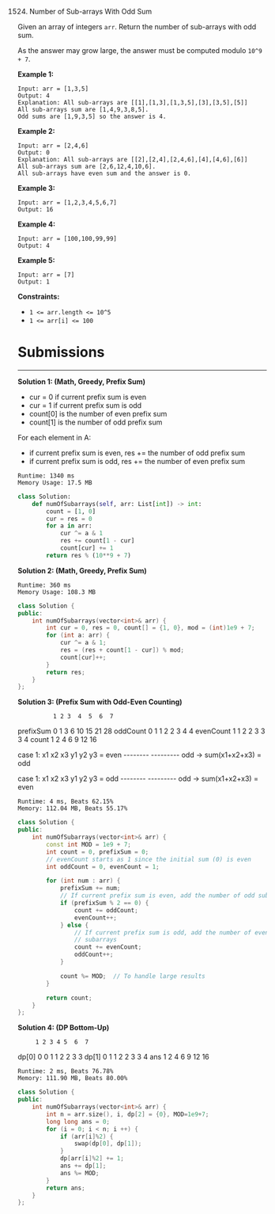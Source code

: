 1524. Number of Sub-arrays With Odd Sum

Given an array of integers `arr`. Return the number of sub-arrays with odd sum.

As the answer may grow large, the answer must be computed modulo `10^9 + 7`.

 

**Example 1:**
```
Input: arr = [1,3,5]
Output: 4
Explanation: All sub-arrays are [[1],[1,3],[1,3,5],[3],[3,5],[5]]
All sub-arrays sum are [1,4,9,3,8,5].
Odd sums are [1,9,3,5] so the answer is 4.
```

**Example 2:**
```
Input: arr = [2,4,6]
Output: 0
Explanation: All sub-arrays are [[2],[2,4],[2,4,6],[4],[4,6],[6]]
All sub-arrays sum are [2,6,12,4,10,6].
All sub-arrays have even sum and the answer is 0.
```

**Example 3:**
```
Input: arr = [1,2,3,4,5,6,7]
Output: 16
```

**Example 4:**
```
Input: arr = [100,100,99,99]
Output: 4
```

**Example 5:**
```
Input: arr = [7]
Output: 1
```

**Constraints:**

* `1 <= arr.length <= 10^5`
* `1 <= arr[i] <= 100`

# Submissions
---
**Solution 1: (Math, Greedy, Prefix Sum)**

* cur = 0 if current prefix sum is even
* cur = 1 if current prefix sum is odd
* count[0] is the number of even prefix sum
* count[1] is the number of odd prefix sum

For each element in A:
* if current prefix sum is even, res += the number of odd prefix sum
* if current prefix sum is odd, res += the number of even prefix sum

```
Runtime: 1340 ms
Memory Usage: 17.5 MB
```
```python
class Solution:
    def numOfSubarrays(self, arr: List[int]) -> int:
        count = [1, 0]
        cur = res = 0
        for a in arr:
            cur ^= a & 1
            res += count[1 - cur]
            count[cur] += 1
        return res % (10**9 + 7)
```

**Solution 2: (Math, Greedy, Prefix Sum)**
```
Runtime: 360 ms
Memory Usage: 108.3 MB
```
```c++
class Solution {
public:
    int numOfSubarrays(vector<int>& arr) {
        int cur = 0, res = 0, count[] = {1, 0}, mod = (int)1e9 + 7;
        for (int a: arr) {
            cur ^= a & 1;
            res = (res + count[1 - cur]) % mod;
            count[cur]++;
        }
        return res;
    }
};
```

**Solution 3: (Prefix Sum with Odd-Even Counting)**

              1 2 3  4  5  6  7
prefixSum  0  1 3 6 10 15 21 28
oddCount   0  1 1 2  2  3  4  4
evenCount  1  1 2 2  3  3  3  4
count         1 2 4  6  9 12 16

case 1:
      x1 x2 x3 y1 y2 y3  = even
      -------- ---------
                   odd
      -> sum(x1+x2+x3) = odd

case 1:
      x1 x2 x3 y1 y2 y3  = odd
      -------- ---------
                  odd
      -> sum(x1+x2+x3) = even
```
Runtime: 4 ms, Beats 62.15%
Memory: 112.04 MB, Beats 55.17%
```
```c++
class Solution {
public:
    int numOfSubarrays(vector<int>& arr) {
        const int MOD = 1e9 + 7;
        int count = 0, prefixSum = 0;
        // evenCount starts as 1 since the initial sum (0) is even
        int oddCount = 0, evenCount = 1;

        for (int num : arr) {
            prefixSum += num;
            // If current prefix sum is even, add the number of odd subarrays
            if (prefixSum % 2 == 0) {
                count += oddCount;
                evenCount++;
            } else {
                // If current prefix sum is odd, add the number of even
                // subarrays
                count += evenCount;
                oddCount++;
            }

            count %= MOD;  // To handle large results
        }

        return count;
    }
};
```

**Solution 4: (DP Bottom-Up)**

         1 2 3 4 5  6  7
dp[0]  0 0 1 1 2 2  3  3
dp[1]  0 1 1 2 2 3  3  4
ans      1 2 4 6 9 12 16

```
Runtime: 2 ms, Beats 76.78%
Memory: 111.90 MB, Beats 80.00%
```
```c++
class Solution {
public:
    int numOfSubarrays(vector<int>& arr) {
        int n = arr.size(), i, dp[2] = {0}, MOD=1e9+7;
        long long ans = 0;
        for (i = 0; i < n; i ++) {
            if (arr[i]%2) {
                swap(dp[0], dp[1]);
            }
            dp[arr[i]%2] += 1;
            ans += dp[1];
            ans %= MOD;
        }
        return ans;
    }
};
```
